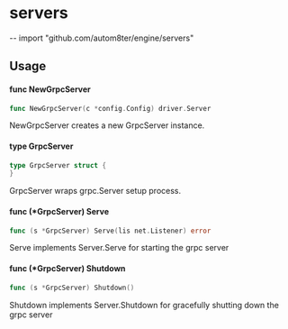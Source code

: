 # servers
--
    import "github.com/autom8ter/engine/servers"


## Usage

#### func  NewGrpcServer

```go
func NewGrpcServer(c *config.Config) driver.Server
```
NewGrpcServer creates a new GrpcServer instance.

#### type GrpcServer

```go
type GrpcServer struct {
}
```

GrpcServer wraps grpc.Server setup process.

#### func (*GrpcServer) Serve

```go
func (s *GrpcServer) Serve(lis net.Listener) error
```
Serve implements Server.Serve for starting the grpc server

#### func (*GrpcServer) Shutdown

```go
func (s *GrpcServer) Shutdown()
```
Shutdown implements Server.Shutdown for gracefully shutting down the grpc server
